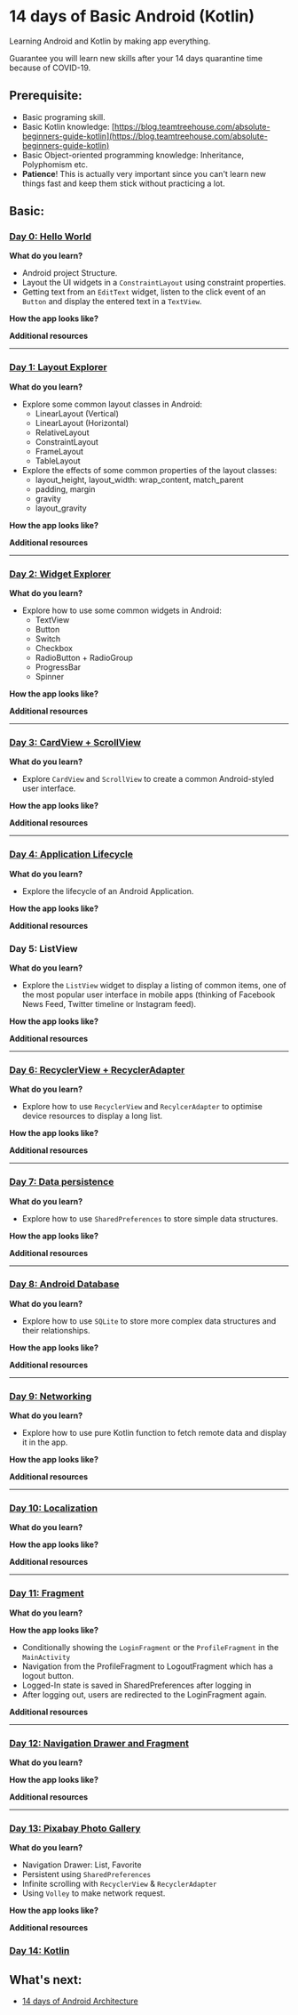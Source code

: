 # 14 days of Basic Android (Kotlin)

Learning Android and Kotlin by making app everything.

Guarantee you will learn new skills after your 14 days quarantine time because of COVID-19.

## Prerequisite:

- Basic programing skill.
- Basic Kotlin knowledge: [https://blog.teamtreehouse.com/absolute-beginners-guide-kotlin](https://blog.teamtreehouse.com/absolute-beginners-guide-kotlin)
- Basic Object-oriented programming knowledge: Inheritance, Polyphomism etc.
- **Patience**! This is actually very important since you can't learn new things fast and keep them stick without practicing a lot.
 
## Basic:

### [Day 0: Hello World](https://github.com/antranapp/14DaysOfBasicAndroidKotlin/tree/master/00-HelloWorld)

**What do you learn?**

- Android project Structure.
- Layout the UI widgets in a `ConstraintLayout` using constraint properties.
- Getting text from an `EditText` widget, listen to the click event of an `Button` and display the entered text in a `TextView`.

**How the app looks like?**

**Additional resources**

---
### [Day 1: Layout Explorer](https://github.com/antranapp/14DaysOfBasicAndroidKotlin/tree/master/01-LayoutExplorer)

**What do you learn?**

- Explore some common layout classes in Android:
	- LinearLayout (Vertical)
	- LinearLayout (Horizontal)
	- RelativeLayout
	- ConstraintLayout
	- FrameLayout
	- TableLayout
- Explore the effects of some common properties of the layout classes:
	- layout_height, layout_width: wrap_content, match_parent
	- padding, margin
	- gravity
	- layout_gravity

**How the app looks like?**

**Additional resources**

---
### [Day 2: Widget Explorer](https://github.com/antranapp/14DaysOfBasicAndroidKotlin/tree/master/02-WidgetExplorer)

**What do you learn?**

- Explore how to use some common widgets in Android:
	- TextView
	- Button
	- Switch
	- Checkbox
	- RadioButton + RadioGroup
	- ProgressBar
	- Spinner

**How the app looks like?**

**Additional resources**

---
### [Day 3: CardView + ScrollView](https://github.com/antranapp/14DaysOfBasicAndroidKotlin/tree/master/03-CardViewLayout)

**What do you learn?**

- Explore `CardView` and `ScrollView` to create a common Android-styled user interface.

**How the app looks like?**

**Additional resources**

---
### [Day 4: Application Lifecycle](https://github.com/antranapp/14DaysOfBasicAndroidKotlin/tree/master/04-AppLifecycle)

**What do you learn?**

- Explore the lifecycle of an Android Application.

**How the app looks like?**

**Additional resources**

### Day 5: ListView

**What do you learn?**

- Explore the `ListView` widget to display a listing of common items, one of the most popular user interface in mobile apps (thinking of Facebook News Feed, Twitter timeline or Instagram feed).

**How the app looks like?**

**Additional resources**

---
### [Day 6: RecyclerView + RecyclerAdapter](https://github.com/antranapp/14DaysOfBasicAndroidKotlin/tree/master/06-RecycleViewRecycleAdapter)

**What do you learn?**

- Explore how to use `RecyclerView` and `RecylcerAdapter` to optimise device resources to display a long list.

**How the app looks like?**

**Additional resources**

---
### [Day 7: Data persistence](https://github.com/antranapp/14DaysOfBasicAndroidKotlin/tree/master/07-DataPersistence)

**What do you learn?**

- Explore how to use `SharedPreferences` to store simple data structures.

**How the app looks like?**

**Additional resources**

---
### [Day 8: Android Database](https://github.com/antranapp/14DaysOfBasicAndroidKotlin/tree/master/08-Database)

**What do you learn?**

- Explore how to use `SQLite` to store more complex data structures and their relationships.

**How the app looks like?**

**Additional resources**

---
### [Day 9: Networking](https://github.com/antranapp/14DaysOfBasicAndroidKotlin/tree/master/09-Networking)

**What do you learn?**

- Explore how to use pure Kotlin function to fetch remote data and display it in the app.

**How the app looks like?**

**Additional resources**

---
### [Day 10: Localization](https://github.com/antranapp/14DaysOfBasicAndroidKotlin/tree/master/10-Localization)

**What do you learn?**

**How the app looks like?**

**Additional resources**

---
### [Day 11: Fragment](https://github.com/antranapp/14DaysOfBasicAndroidKotlin/tree/master/11-FragmentNavigation)

**What do you learn?**

**How the app looks like?**

- Conditionally showing the `LoginFragment` or the `ProfileFragment` in the `MainActivity`
- Navigation from the ProfileFragment to LogoutFragment which has a logout button.
- Logged-In state is saved in SharedPreferences after logging in
- After logging out, users are redirected to the LoginFragment again.

**Additional resources**

---
### [Day 12: Navigation Drawer and Fragment](https://github.com/antranapp/14DaysOfBasicAndroidKotlin/tree/master/12-NavigationView)

**What do you learn?**

**How the app looks like?**

**Additional resources**

---
### [Day 13: Pixabay Photo Gallery](https://github.com/antranapp/14DaysOfBasicAndroidKotlin/tree/master/13-PhotoGallery)

**What do you learn?**

- Navigation Drawer: List, Favorite
- Persistent using `SharedPreferences`
- Infinite scrolling with `RecyclerView` & `RecyclerAdapter`
- Using `Volley` to make network request. 

**How the app looks like?**

**Additional resources**

### [Day 14: Kotlin](https://github.com/antranapp/14DaysOfBasicAndroidKotlin/tree/master/14-Kotlin)

## What's next:

- [14 days of Android Architecture](https://github.com/antranapp/14DaysOfAndroidArchitecture)



